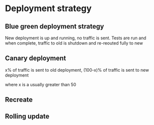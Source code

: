 # Deployment strategy

## Blue green deployment strategy

New deployment is up and running, no traffic is sent.
Tests are run and when complete, traffic to old is shutdown and re-reouted fully to new

## Canary deployment

x% of traffic is sent to old deployment, (100-x)% of traffic is sent to new deployment 

where x is a usually greater than 50

## Recreate

## Rolling update
